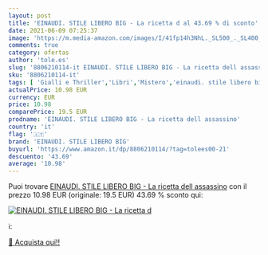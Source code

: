 ```yaml
---
layout: post
title: 'EINAUDI. STILE LIBERO BIG - La ricetta d al 43.69 % di sconto'
date: 2021-06-09 07:25:37
image: 'https://m.media-amazon.com/images/I/41fp14h3NhL._SL500_._SL400_.jpg'
comments: true
category: ofertas
author: 'tole.es'
slug: '8806210114-it EINAUDI. STILE LIBERO BIG - La ricetta dell assassino'
sku: '8806210114-it'
tags: [ 'Gialli e Thriller','Libri','Mistero','einaudi. stile libero big', ]
actualPrice: 10.98 EUR
currency: EUR
price: 10.98
comparePrice: 19.5 EUR
prodname: 'EINAUDI. STILE LIBERO BIG - La ricetta dell assassino'
country: 'it'
flag: '🇮🇹'
brand: 'EINAUDI. STILE LIBERO BIG'
buyurl: 'https://www.amazon.it/dp/8806210114/?tag=tolees00-21'
descuento: '43.69'
average: '10.98'
---
```


Puoi trovare [EINAUDI. STILE LIBERO BIG - La ricetta dell assassino](https://www.amazon.it/dp/8806210114/?tag=tolees00-21) con il prezzo 10.98 EUR (originale: 19.5 EUR) 43.69 % sconto qui:

[![EINAUDI. STILE LIBERO BIG - La ricetta d](https://m.media-amazon.com/images/I/41fp14h3NhL._SL500_._SL400_.jpg)](https://www.amazon.it/dp/8806210114/?tag=tolees00-21)

ℹ️:


[🛒 Acquista qui!!](https://www.amazon.it/dp/8806210114/?tag=tolees00-21)
